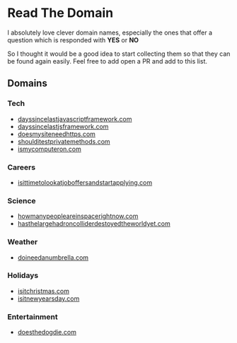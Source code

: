 # Read The Domain

I absolutely love clever domain names, especially the ones that offer a question which is responded with **YES** or **NO**

So I thought it would be a good idea to start collecting them so that they can be found again easily. Feel free to add open a PR and add to this list.

## Domains

### Tech

- [dayssincelastjavascriptframework.com](https://dayssincelastjavascriptframework.com/)
- [dayssincelastjsframework.com](https://dayssincelastjsframework.com/)
- [doesmysiteneedhttps.com](https://doesmysiteneedhttps.com/)
- [shoulditestprivatemethods.com](https://shoulditestprivatemethods.com/)
- [ismycomputeron.com](http://ismycomputeron.com/)

### Careers

- [isittimetolookatjoboffersandstartapplying.com](https://isittimetolookatjoboffersandstartapplying.com/)

### Science

- [howmanypeopleareinspacerightnow.com](https://www.howmanypeopleareinspacerightnow.com/)
- [hasthelargehadroncolliderdestoyedtheworldyet.com](https://hasthelargehadroncolliderdestroyedtheworldyet.com/)

### Weather

- [doineedanumbrella.com](http://doineedanumbrella.com/)

### Holidays

- [isitchristmas.com](https://isitchristmas.com/)
- [isitnewyearsday.com](https://isitnewyearsday.com/)

### Entertainment

- [doesthedogdie.com](https://www.doesthedogdie.com/)
